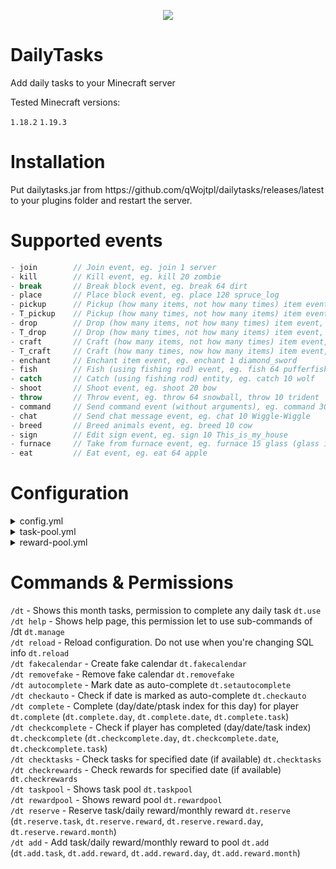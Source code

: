 <p align="center">
    <img src="https://media.discordapp.net/attachments/816647374239694849/1082077755451125811/57909dd196ba9e180fda889a79e662f468e299abbe166ffe875bf59d7425202e88937ffb57ad5c879dbd77fbaa4992b20175f2f8a6faff19ec765d2980de3079d0fcf6ec45967565d9fab2ff.png">
</p>

# DailyTasks

<p>Add daily tasks to your Minecraft server</p>
<p>Tested Minecraft versions: </p>

`1.18.2` `1.19.3`

# Installation

<p>Put dailytasks.jar from https://github.com/qWojtpl/dailytasks/releases/latest to your plugins folder and restart the server.</p>

# Supported events

```java
- join        // Join event, eg. join 1 server
- kill        // Kill event, eg. kill 20 zombie
- break       // Break block event, eg. break 64 dirt
- place       // Place block event, eg. place 128 spruce_log
- pickup      // Pickup (how many items, not how many times) item event, eg. pickup 32 slime_ball
- T_pickup    // Pickup (how many times, not how many items) item event, eg. T_pickup 5 dirt
- drop        // Drop (how many items, not how many times) item event, eg. drop 64 stone
- T_drop      // Drop (how many times, not how many items) item event, eg. T_drop 10 diamond_sword
- craft       // Craft (how many items, not how many times) item event, eg. craft 1 cake
- T_craft     // Craft (how many times, now how many items) item event, eg. craft 10 diamond_pickaxe
- enchant     // Enchant item event, eg. enchant 1 diamond_sword
- fish        // Fish (using fishing rod) event, eg. fish 64 pufferfish
- catch       // Catch (using fishing rod) entity, eg. catch 10 wolf
- shoot       // Shoot event, eg. shoot 20 bow
- throw       // Throw event, eg. throw 64 snowball, throw 10 trident
- command     // Send command event (without arguments), eg. command 30 /ae
- chat        // Send chat message event, eg. chat 10 Wiggle-Wiggle
- breed       // Breed animals event, eg. breed 10 cow
- sign        // Edit sign event, eg. sign 10 This_is_my_house
- furnace     // Take from furnace event, eg. furnace 15 glass (glass is a product)
- eat         // Eat event, eg. eat 64 apple
```

# Configuration

<details><summary>config.yml</summary>

`deleteOldData` - When set to true old data (from previous or older month) will be deleted from local file<br>
`saveInterval` - Set interval to save all files automatically<br>
`logSave` - When set to true then information on save will be printed to console<br>

## Default configuration:

```yml
config:
    deleteOldData: false
    saveInterval: 300
    logSave: true
```

</details>


<details><summary>task-pool.yml</summary>

<br>

**You need at least 3 tasks in task pool to start this plugin**<br> 
`Use %rdm% for random number`<br>
`* means anything, eg. kill 10 * means kill 10 of any entity`<br>

`enabled` - If set to true task is enabled and can be loaded into task pool<br>
`event` - What player need to do to complete this task<br>
`numberMin` - Min number for random number (%rdm%)<br>
`numberMax` - Max number for random number (%rdm%)<br>

## Default configuration:

```yml
tasks:
  "0":
    enabled: true
    event: "kill %rdm% villager"
    numberMin: 1
    numberMax: 10
  "1":
    enabled: true
    event: "kill %rdm% spider"
    numberMin: 10
    numberMax: 30
  "2":
    enabled: true
    event: "break %rdm% *"
    numberMin: 30
    numberMax: 60
```

</details>

<details><summary>reward-pool.yml</summary>

<br>

**You need at least 1 day reward and 1 month reward in reward pool to start this plugin**<br> 
`Use %rdm% for random number`<br>
`Use %player% for player`<br>

`enabled` - If set to true reward is enabled and can be loaded into reward pool<br>
`command` - This command is executing by console when player is getting reward<br>
`numberMin` - Min number for random number (%rdm%)<br>
`numberMax` - Max number for random number (%rdm%)<br>

## Default configuration:

```yml
day-rewards:
  "0":
    enabled: true
    command: "give %player% minecraft:emerald %rdm%"
    numberMin: 10
    numberMax: 15

month-rewards:
  "0":
    enabled: true
    command: "give %player% minecraft:diamond_block %rdm%"
    numberMin: 10
    numberMax: 32
```

</details>

# Commands & Permissions

`/dt` - Shows this month tasks, permission to complete any daily task `dt.use`<br>
`/dt help` - Shows help page, this permission let to use sub-commands of /dt `dt.manage`<br>
`/dt reload` - Reload configuration. Do not use when you're changing SQL info `dt.reload`<br>
`/dt fakecalendar` - Create fake calendar `dt.fakecalendar`<br>
`/dt removefake` - Remove fake calendar `dt.removefake` <br>
`/dt autocomplete` - Mark date as auto-complete `dt.setautocomplete`<br>
`/dt checkauto` - Check if date is marked as auto-complete `dt.checkauto`<br>
`/dt complete` - Complete (day/date/ptask index for this day) for player `dt.complete` (`dt.complete.day`, `dt.complete.date`, `dt.complete.task`)<br>
`/dt checkcomplete` - Check if player has completed (day/date/task index) `dt.checkcomplete` (`dt.checkcomplete.day`, `dt.checkcomplete.date`, `dt.checkcomplete.task`)<br>
`/dt checktasks` - Check tasks for specified date (if available) `dt.checktasks`<br>
`/dt checkrewards` - Check rewards for specified date (if available) `dt.checkrewards`<br>
`/dt taskpool` - Shows task pool `dt.taskpool`<br>
`/dt rewardpool` - Shows reward pool `dt.rewardpool`<br>
`/dt reserve` - Reserve task/daily reward/monthly reward `dt.reserve` (`dt.reserve.task`, `dt.reserve.reward`, `dt.reserve.reward.day`, `dt.reserve.reward.month`)<br>
`/dt add` - Add task/daily reward/monthly reward to pool `dt.add` (`dt.add.task`, `dt.add.reward`, `dt.add.reward.day`, `dt.add.reward.month`)